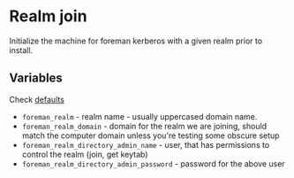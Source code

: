 # Realm join

Initialize the machine for foreman kerberos with a given realm prior to install.

## Variables

Check [defaults](defaults/main.yml)

* `foreman_realm` - realm name - usually uppercased domain name.
* `foreman_realm_domain` - domain for the realm we are joining, should match the computer domain unless you're testing some obscure setup
* `foreman_realm_directory_admin_name` - user, that has permissions to control the realm (join, get keytab)
* `foreman_realm_directory_admin_password` - password for the above user
